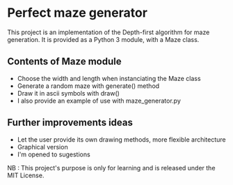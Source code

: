 # Perfect maze generator

This project is an implementation of the Depth-first algorithm for maze generation.
It is provided as a Python 3 module, with a Maze class.

## Contents of Maze module

- Choose the width and length when instanciating the Maze class
- Generate a random maze with generate() method
- Draw it in ascii symbols with draw()
- I also provide an example of use with maze_generator.py

## Further improvements ideas

- Let the user provide its own drawing methods, more flexible architecture
- Graphical version
- I'm opened to sugestions

NB : This project's purpose is only for learning and is released under the MIT License.
